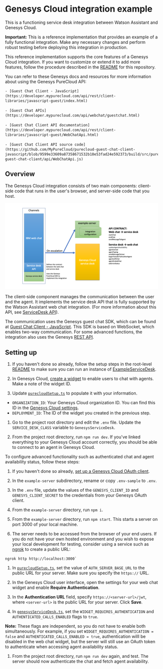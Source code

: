 # Genesys Cloud integration example

This is a functioning service desk integration between Watson Assistant and Genesys Cloud.

**Important:**  This is a reference implementation that provides an example of a fully functional integration. Make any necessary changes and perform robust testing before deploying this integration in production.

This reference implementation supports the core features of a Genesys Cloud integration. If you want to customize or extend it to add more features, follow the procedure described in the [README](../../../README.md) for this repository.

  You can refer to these Genesys docs and resources for more information about using the Genesys PureCloud API:

    - [Guest Chat Client - JavaScript](https://developer.mypurecloud.com/api/rest/client-libraries/javascript-guest/index.html)

    - [Guest Chat APIs](https://developer.mypurecloud.com/api/webchat/guestchat.html)

    - [Guest Chat Client API documentation](https://developer.mypurecloud.com/api/rest/client-libraries/javascript-guest/WebChatApi.html)

    - [Guest Chat Client API source code](https://github.com/MyPureCloud/purecloud-guest-chat-client-javascript/blob/9599e33609a87358671532b10e53fad24e592373/build/src/purecloud-guest-chat-client/api/WebChatApi.js)

## Overview

The Genesys Cloud integration consists of two main components: client-side code that runs in the user's browser, and server-side code that you host.

![Genesys Architecture Overview](./arch-overview.png)

The client-side component manages the communication between the user and the agent. It implements the service desk API that is fully supported by the Watson Assistant web chat integration. (For more information about this API, see [ServiceDesk API](https://github.com/watson-developer-cloud/assistant-web-chat-service-desk-starter/blob/main/docs/API.md)).

The communication uses the Genesys guest chat SDK, which can be found at [Guest Chat Client - JavaScript](https://developer.mypurecloud.com/api/rest/client-libraries/javascript-guest/index.html). This SDK is based on WebSocket, which enables two-way communication. For some advanced functions, the integration also uses the Genesys [REST API](https://developer.mypurecloud.com.au/api/rest/v2/).

## Setting up

1. If you haven't done so already, follow the setup steps in the root-level [README](../../../README.md) to make sure you can run an instance of [ExampleServiceDesk](../../serviceDesks/exampleServiceDesk.ts).

1. In Genesys Cloud, [create a widget](https://help.mypurecloud.com/articles/create-a-widget-for-web-chat/) to enable users to chat with agents. Make a note of the widget ID.

1. Update [`purecloudSetup.ts`](../../serviceDesks/genesys/purecloudSetup.ts) to populate it with your information.

  - `ORGANIZATION_ID`: Your Genesys Cloud organization ID. You can find this ID in the [Genesys Cloud settings](https://help.mypurecloud.com/faq/how-do-i-find-my-organization-id/).
  - `DEPLOYMENT_ID`: The ID of the widget you created in the previous step.

1. Go to the project root directory and edit the `.env` file. Update the `SERVICE_DESK_CLASS` variable to `GenesysServiceDesk`.

1. From the project root directory, run `npm run dev`. If you've linked everything to your Genesys Cloud account correctly, you should be able to connect to an agent in Genesys Cloud.

To configure advanced functionality such as authenticated chat and agent availability status, follow these steps:

1. If you haven't done so already, [set up a Genesys Cloud OAuth client](https://help.mypurecloud.com/articles/create-an-oauth-client/).

1. In the `example-server` subdirectory, rename or copy `.env-sample` to `.env`.

1. In the `.env` file, update the values of the `GENESYS_CLIENT_ID` and `GENESYS_CLIENT_SECRET` to the credentials from your Genesys OAuth client.

1. From the `example-server` directory, run `npm i`.

1. From the `example-server` directory, run `npm start`. This starts a server on port 3000 of your local machine.

1. The server needs to be accessed from the browser of your end users. If you do not have your own hosted environment and you wish to expose your local development for testing, consider using a service such as [ngrok](https://ngrok.com/) to create a public URL:

  ```
  ngrok http http://localhost:3000`
  ```

1. In [`purecloudSetup.ts`](../../serviceDesks/genesys/purecloudSetup.ts), set the value of `AUTH_SERVER_BASE_URL` to the public URL for your server. Make sure you specify the `https://` URL.

1. In the Genesys Cloud user interface, open the settings for your web chat widget and enable **Require Authentication**.

1. In the **Authentication URL** field, specify `https://<server-url>/jwt`, where `<server-url>` is the public URL for your server. Click **Save**.

1. In [`genesysServiceDesk.ts`](../../serviceDesks/genesys/genesysServiceDesk.ts), set the `WIDGET_REQUIRES_AUTHENTICATION` and `AUTHENTICATED_CALLS_ENABLED` flags to `true`.

  **Note:** These flags are independent, so you do not have to enable both simultaneously. For example, if you set `WIDGET_REQUIRES_AUTHENTICATION = false` and `AUTHENTICATED_CALLS_ENABLED = true`, authentication willl be disabled in the web chat widget, but the server will still use an OAuth token to authenticate when accessing agent availability status.

1. From the project root directory, run `npm run dev` again, and test. The server should now authenticate the chat and fetch agent availability.
